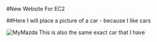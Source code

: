#New Website For EC2

##Here I will place a picture of a car - because I like cars

![MyMazda](/home/bcuser/Pictures/mazda.jpg  "Car")
This is also the same exact car that I have